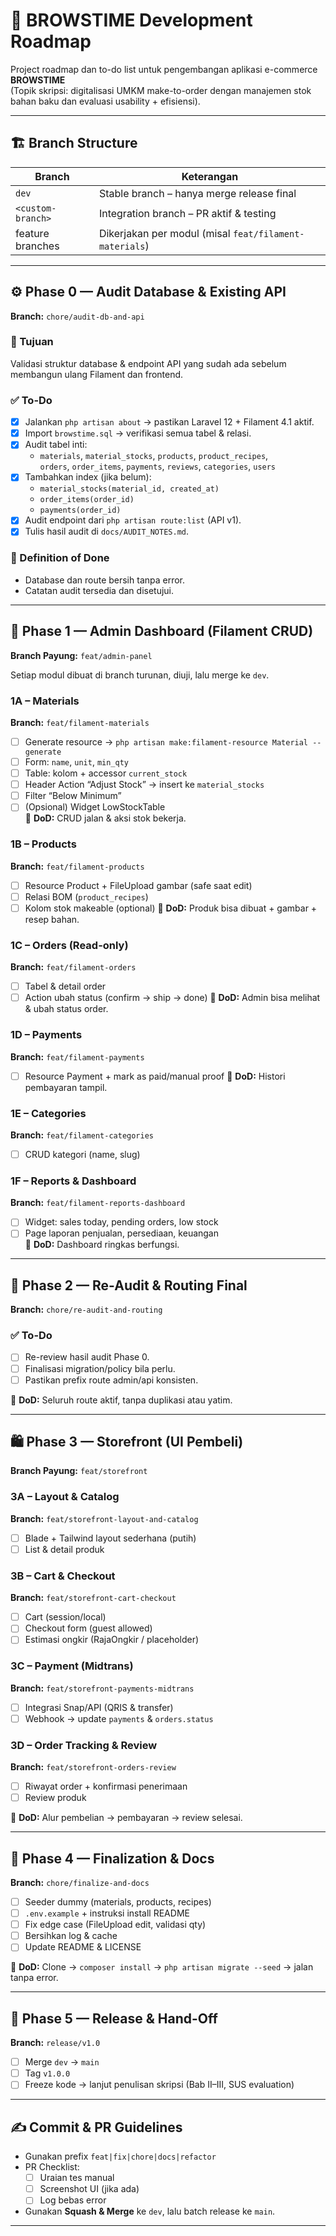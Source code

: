 # 🧭 BROWSTIME Development Roadmap

Project roadmap dan to-do list untuk pengembangan aplikasi e-commerce **BROWSTIME**  
(Topik skripsi: digitalisasi UMKM make-to-order dengan manajemen stok bahan baku dan evaluasi usability + efisiensi).

---

## 🏗️ Branch Structure

| Branch | Keterangan |
|--------|-------------|
| `dev` | Stable branch – hanya merge release final |
| `<custom-branch>`  | Integration branch – PR aktif & testing |
| feature branches | Dikerjakan per modul (misal `feat/filament-materials`) |

---

## ⚙️ Phase 0 — Audit Database & Existing API
**Branch:** `chore/audit-db-and-api`

### 🎯 Tujuan
Validasi struktur database & endpoint API yang sudah ada sebelum membangun ulang Filament dan frontend.

### ✅ To-Do
- [X] Jalankan `php artisan about` → pastikan Laravel 12 + Filament 4.1 aktif.  
- [X] Import `browstime.sql` → verifikasi semua tabel & relasi.  
- [X] Audit tabel inti:
  - `materials`, `material_stocks`, `products`, `product_recipes`,  
    `orders`, `order_items`, `payments`, `reviews`, `categories`, `users`
- [X] Tambahkan index (jika belum):
  - `material_stocks(material_id, created_at)`
  - `order_items(order_id)`
  - `payments(order_id)`
- [X] Audit endpoint dari `php artisan route:list` (API v1).  
- [X] Tulis hasil audit di `docs/AUDIT_NOTES.md`.

### 📘 Definition of Done
- Database dan route bersih tanpa error.
- Catatan audit tersedia dan disetujui.

---

## 🧩 Phase 1 — Admin Dashboard (Filament CRUD)
**Branch Payung:** `feat/admin-panel`

Setiap modul dibuat di branch turunan, diuji, lalu merge ke `dev`.

### 1A – Materials
**Branch:** `feat/filament-materials`
- [ ] Generate resource → `php artisan make:filament-resource Material --generate`
- [ ] Form: `name`, `unit`, `min_qty`
- [ ] Table: kolom + accessor `current_stock`
- [ ] Header Action “Adjust Stock” → insert ke `material_stocks`
- [ ] Filter “Below Minimum”
- [ ] (Opsional) Widget LowStockTable  
🧱 **DoD:** CRUD jalan & aksi stok bekerja.

### 1B – Products
**Branch:** `feat/filament-products`
- [ ] Resource Product + FileUpload gambar (safe saat edit)
- [ ] Relasi BOM (`product_recipes`)
- [ ] Kolom stok makeable (optional)
🧱 **DoD:** Produk bisa dibuat + gambar + resep bahan.

### 1C – Orders (Read-only)
**Branch:** `feat/filament-orders`
- [ ] Tabel & detail order
- [ ] Action ubah status (confirm → ship → done)
🧱 **DoD:** Admin bisa melihat & ubah status order.

### 1D – Payments
**Branch:** `feat/filament-payments`
- [ ] Resource Payment + mark as paid/manual proof
🧱 **DoD:** Histori pembayaran tampil.

### 1E – Categories
**Branch:** `feat/filament-categories`
- [ ] CRUD kategori (name, slug)

### 1F – Reports & Dashboard
**Branch:** `feat/filament-reports-dashboard`
- [ ] Widget: sales today, pending orders, low stock
- [ ] Page laporan penjualan, persediaan, keuangan  
🧱 **DoD:** Dashboard ringkas berfungsi.

---

## 🔁 Phase 2 — Re-Audit & Routing Final
**Branch:** `chore/re-audit-and-routing`

### ✅ To-Do
- [ ] Re-review hasil audit Phase 0.
- [ ] Finalisasi migration/policy bila perlu.
- [ ] Pastikan prefix route admin/api konsisten.

🧱 **DoD:** Seluruh route aktif, tanpa duplikasi atau yatim.

---

## 🛍️ Phase 3 — Storefront (UI Pembeli)
**Branch Payung:** `feat/storefront`

### 3A – Layout & Catalog
**Branch:** `feat/storefront-layout-and-catalog`
- [ ] Blade + Tailwind layout sederhana (putih)
- [ ] List & detail produk

### 3B – Cart & Checkout
**Branch:** `feat/storefront-cart-checkout`
- [ ] Cart (session/local)
- [ ] Checkout form (guest allowed)
- [ ] Estimasi ongkir (RajaOngkir / placeholder)

### 3C – Payment (Midtrans)
**Branch:** `feat/storefront-payments-midtrans`
- [ ] Integrasi Snap/API (QRIS & transfer)
- [ ] Webhook → update `payments` & `orders.status`

### 3D – Order Tracking & Review
**Branch:** `feat/storefront-orders-review`
- [ ] Riwayat order + konfirmasi penerimaan
- [ ] Review produk

🧱 **DoD:** Alur pembelian → pembayaran → review selesai.

---

## 🧹 Phase 4 — Finalization & Docs
**Branch:** `chore/finalize-and-docs`
- [ ] Seeder dummy (materials, products, recipes)
- [ ] `.env.example` + instruksi install README
- [ ] Fix edge case (FileUpload edit, validasi qty)
- [ ] Bersihkan log & cache
- [ ] Update README & LICENSE  

🧱 **DoD:** Clone → `composer install` → `php artisan migrate --seed` → jalan tanpa error.

---

## 🚀 Phase 5 — Release & Hand-Off
**Branch:** `release/v1.0`
- [ ] Merge `dev` → `main`
- [ ] Tag `v1.0.0`
- [ ] Freeze kode → lanjut penulisan skripsi (Bab II–III, SUS evaluation)

---

## ✍️ Commit & PR Guidelines
- Gunakan prefix `feat|fix|chore|docs|refactor`
- PR Checklist:
  - [ ] Uraian tes manual
  - [ ] Screenshot UI (jika ada)
  - [ ] Log bebas error
- Gunakan **Squash & Merge** ke `dev`, lalu batch release ke `main`.

---